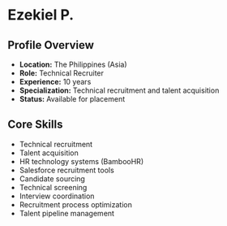 # Ezekiel P.

## Profile Overview
- **Location:** The Philippines (Asia)
- **Role:** Technical Recruiter
- **Experience:** 10 years
- **Specialization:** Technical recruitment and talent acquisition
- **Status:** Available for placement

## Core Skills
- Technical recruitment
- Talent acquisition
- HR technology systems (BambooHR)
- Salesforce recruitment tools
- Candidate sourcing
- Technical screening
- Interview coordination
- Recruitment process optimization
- Talent pipeline management
